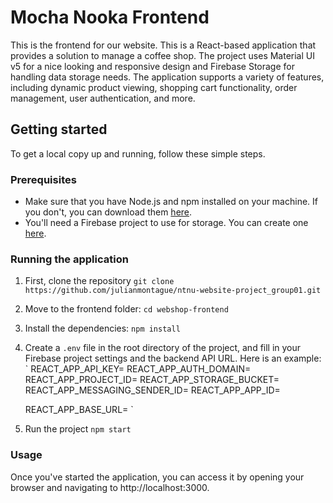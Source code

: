 # Mocha Nooka Frontend

This is the frontend for our website. This is a React-based application that provides a solution to manage a coffee shop. The project uses Material UI v5 for a nice looking and responsive design and Firebase Storage for handling data storage needs. The application supports a variety of features, including dynamic product viewing, shopping cart functionality, order management, user authentication, and more.

## Getting started

To get a local copy up and running, follow these simple steps.

### Prerequisites

- Make sure that you have Node.js and npm installed on your machine. If you don't, you can download them [here](https://nodejs.org/).
- You'll need a Firebase project to use for storage. You can create one [here](https://console.firebase.google.com/).


### Running the application

1. First, clone the repository `git clone https://github.com/julianmontague/ntnu-website-project_group01.git`
2. Move to the frontend folder: `cd webshop-frontend`
3. Install the dependencies: `npm install`
4. Create a `.env` file in the root directory of the project, and fill in your Firebase project settings and the backend API URL. Here is an example:
   `
   REACT_APP_API_KEY=<FIREBASE-API-KEY>
   REACT_APP_AUTH_DOMAIN=<FIREBASE-AUTH-DOMAIN>
   REACT_APP_PROJECT_ID=<FIREBASE-PROJECT-ID>
   REACT_APP_STORAGE_BUCKET=<FIREBASE-STORAGE-BUCKET>
   REACT_APP_MESSAGING_SENDER_ID=<FIREBASE-MESSAGING-SENDER-ID>
   REACT_APP_APP_ID=<FIREBASE-APP-ID>

   REACT_APP_BASE_URL=<URL-OF-BACKEND-API>
   `
   
5. Run the project `npm start`

### Usage
Once you've started the application, you can access it by opening your browser and navigating to http://localhost:3000.
